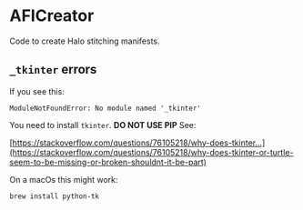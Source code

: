 # AFICreator

Code to create Halo stitching manifests.

## `_tkinter` errors

If you see this:

```
ModuleNotFoundError: No module named '_tkinter'
```

You need to install `tkinter`. **DO NOT USE PIP** See:

[https://stackoverflow.com/questions/76105218/why-does-tkinter...](https://stackoverflow.com/questions/76105218/why-does-tkinter-or-turtle-seem-to-be-missing-or-broken-shouldnt-it-be-part)

On a macOs this might work:

```
brew install python-tk
```

